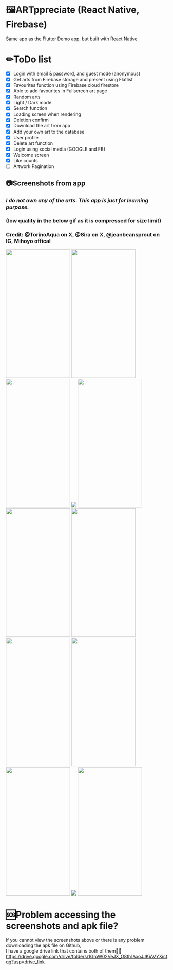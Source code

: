 # 🖼ARTppreciate (React Native, Firebase)
Same app as the Flutter Demo app, but built with React Native

# ✏ToDo list
- [x] Login with email & password, and guest mode (anonymous)
- [x] Get arts from Firebase storage and present using Flatlist
- [x] Favourites function using Firebase cloud firestore
- [x] Able to add favourites in Fullscreen art page
- [x] Random arts
- [x] Light / Dark mode
- [x] Search function
- [x] Loading screen when rendering
- [x] Deletion confirm
- [x] Download the art from app
- [x] Add your own art to the database
- [x] User profile
- [x] Delete art function
- [x] Login using social media (GOOGLE and FB)
- [x] Welcome screen
- [x] Like counts
- [ ] Artwork Pagination

## 📷Screenshots from app
### *I do not own any of the arts. This app is just for learning purpose.*
### (low quality in the below gif as it is compressed for size limit)
### Credit: @TorinoAqua on X, @Sira on X, @jeanbeansprout on IG, Mihoyo offical
<img src="https://github.com/TYgen2/ReactNative-DemoApp-2.0/assets/93910466/91216cc4-6ce4-4ee7-a2b3-0904e3342da2" width="200" height="400"/>
<img src="https://github.com/TYgen2/ReactNative-DemoApp-2.0/assets/93910466/3ff557dc-c803-4652-8870-323e6c99e317" width="200" height="400"/>
<img src="https://github.com/TYgen2/ReactNative-DemoApp-2.0/assets/93910466/7f6fd963-90a7-4a5d-a0ec-7e8faed71fb8" width="200" height="400"/>
<img src="https://github.com/TYgen2/ReactNative-DemoApp-2.0/assets/93910466/2c50f9e5-e676-437f-bc82-e3ce81ef33b5"/>
<img src="https://github.com/TYgen2/ReactNative-DemoApp-2.0/assets/93910466/c5aac02e-91fc-45ce-b205-d00ad230a176" width="200" height="400"/>
<img src="https://github.com/TYgen2/ReactNative-DemoApp-2.0/assets/93910466/74fb9b82-88b0-4d51-b4b5-a6fadf1964a9" width="200" height="400"/>
<img src="https://github.com/TYgen2/ReactNative-DemoApp/assets/93910466/897eb363-85db-47a9-9a7a-56ed55555dbf" width="200" height="400"/>
<img src="https://github.com/TYgen2/ReactNative-DemoApp-2.0/assets/93910466/19612bf2-730b-43ed-aa1f-ca87819532d0" width="200" height="400"/>
<img src="https://github.com/TYgen2/ReactNative-DemoApp-2.0/assets/93910466/c19925f4-7229-460a-a9de-17315d6ff4c3" width="200" height="400"/>
<img src="https://github.com/TYgen2/ReactNative-DemoApp-2.0/assets/93910466/8c214f2c-f0b0-4a27-b5f3-d187632fae15" width="200" height="400"/>
<img src="https://github.com/TYgen2/ReactNative-DemoApp/assets/93910466/2a3d1784-7204-438a-ba5b-25f287617576"/>
<img src="https://github.com/TYgen2/ReactNative-DemoApp-2.0/assets/93910466/d00d4191-fd46-4932-b641-6cc71a5fbb19" width="200" height="400"/>

# 🆘Problem accessing the screenshots and apk file?
If you cannot view the screenshots above or there is any problem downloading the apk file on Github,<br />I have a google drive link that contains both of them🔽🔽<br />
https://drive.google.com/drive/folders/1GroW02VeJX_O8th1AxoJJKiAVYXicfqg?usp=drive_link
